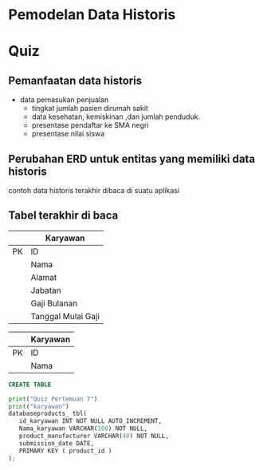 # Pemodelan Data Historis

# Quiz
 
 
## Pemanfaatan data historis
- data pemasukan penjualan 
  - tingkat jumlah pasien dirumah sakit
  - data kesehatan, kemiskinan ,dan jumlah penduduk.
  - presentase pendaftar ke SMA negri 
  - presentase nilai siswa
## Perubahan ERD untuk entitas yang memiliki data historis
contoh data historis terakhir dibaca di suatu aplikasi
## Tabel terakhir di baca
 


||Karyawan|
|---|---|
|PK|ID|
||Nama|
||Alamat|
||Jabatan|
||Gaji Bulanan|
||Tanggal Mulai Gaji|


||Karyawan|
|---|---|
|PK|ID|
||Nama|


```sql
CREATE TABLE
```
```python
print("Quiz Pertemuan 7")
print("karyawan")
databaseproducts_ tbl(
   id_karyawan INT NOT NULL AUTO_INCREMENT,
   Nama_karyawan VARCHAR(100) NOT NULL,
   product_manufacturer VARCHAR(40) NOT NULL,
   submission_date DATE,
   PRIMARY KEY ( product_id )
);





